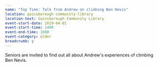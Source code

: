 ```yaml
---
name: "Top Time: Talk from Andrew on climbing Ben Nevis"
location: gainsborough-community-library
location-text: Gainsborough Community Library
event-start-date: 2019-04-01
event-start-time: 1400
event-end-time: 1600
event-category: older
breadcrumb: y
---
```


Seniors are invited to find out all about Andrew's experiences of climbing Ben Nevis.
